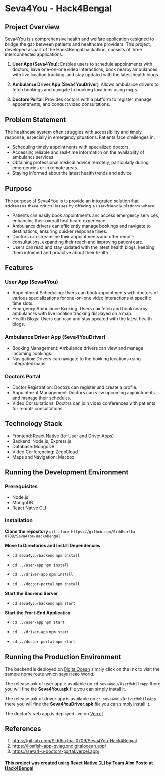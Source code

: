 # Seva4You - Hack4Bengal

## Project Overview

Seva4You is a comprehensive health and welfare application designed to bridge the gap between patients and healthcare providers. This project, developed as part of the Hack4Bengal hackathon, consists of three interconnected applications:

1. **User App (Seva4You)**: Enables users to schedule appointments with doctors, have one-on-one video interactions, book nearby ambulances with live location tracking, and stay updated with the latest health blogs.

2. **Ambulance Driver App (Seva4YouDriver)**: Allows ambulance drivers to fetch bookings and navigate to booking locations using maps.

3. **Doctors Portal**: Provides doctors with a platform to register, manage appointments, and conduct video consultations.

## Problem Statement

The healthcare system often struggles with accessibility and timely response, especially in emergency situations. Patients face challenges in:

- Scheduling timely appointments with specialized doctors.
- Accessing reliable and real-time information on the availability of ambulance services.
- Obtaining professional medical advice remotely, particularly during emergencies or in remote areas.
- Staying informed about the latest health trends and advice.

## Purpose

The purpose of Seva4You is to provide an integrated solution that addresses these critical issues by offering a user-friendly platform where:

- Patients can easily book appointments and access emergency services, enhancing their overall healthcare experience.
- Ambulance drivers can efficiently manage bookings and navigate to destinations, ensuring quicker response times.
- Doctors can streamline their appointments and offer remote consultations, expanding their reach and improving patient care.
- Users can read and stay updated with the latest health blogs, keeping them informed and proactive about their health.

## Features

### User App (Seva4You)

- Appointment Scheduling: Users can book appointments with doctors of various specializations for one-on-one video interactions at specific time slots.
- Emergency Ambulance Booking: Users can fetch and book nearby ambulances with live location tracking displayed on a map.
- Health Blogs: Users can read and stay updated with the latest health blogs.

### Ambulance Driver App (Seva4YouDriver)

- Booking Management: Ambulance drivers can view and manage incoming bookings.
- Navigation: Drivers can navigate to the booking locations using integrated maps.

### Doctors Portal

- Doctor Registration: Doctors can register and create a profile.
- Appointment Management: Doctors can view upcoming appointments and manage their schedules.
- Video Consultations: Doctors can join video conferences with patients for remote consultations.

## Technology Stack

- Frontend: React Native (for User and Driver Apps)
- Backend: Node.js, Express.js
- Database: MongoDB
- Video Conferencing: ZegoCloud
- Maps and Navigation: Mapbox

## Running the Development Environment

### Prerequisites

- Node.js
- MongoDB
- React Native CLI

### Installation

**Clone the repository**
`git clone https://github.com/Siddhartha-0709/Seva4You-Hack4Bengal`

**Move to Directories and Install Dependencies**

- `cd seva4you/backend`
`npm install`

- `cd ../user-app`
`npm install`

- `cd ../driver-app`
`npm install`

- `cd ../doctor-portal`
`npm install`

**Start the Backend Server**
- `cd seva4you/backend`
`npm start`

**Start the Front-End Application**
- `cd ../user-app`
`npm start`

- `cd ../driver-app`
`npm start`

- `cd ../doctor-portal`
`npm start`

## Running the Production Environment
The backend is deployed on [DigitalOcean](https://lionfish-app-qvjag.ondigitalocean.app/) simply click on the link to visit the sample home route which says Hello World.

The release apk of user app is available on `cd seva4you/UserMobileApp` there you will fine the **Seva4You.apk** file you can simply install it.

The release apk of driver app is available on `cd seva4you/DriverMobileApp` there you will fine the **Seva4YouDriver.apk** file you can simply install it.

The doctor's web app is deployed live on [Vercel](https://seva4-u-doctors-portal.vercel.app/)

## References
1. https://github.com/Siddhartha-0709/Seva4You-Hack4Bengal
2. https://lionfish-app-qvjag.ondigitalocean.app/
3. https://seva4-u-doctors-portal.vercel.app/

#### This project was created using [React Native CLI](https://reactnative.dev/docs/cli) by Team Aloo Posto at [Hack4Bengal](https://www.hack4bengal.tech/)